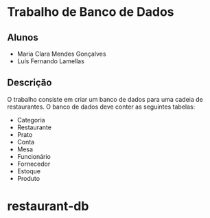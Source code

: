 # Trabalho de Banco de Dados

## Alunos
- Maria Clara Mendes Gonçalves
- Luís Fernando Lamellas

## Descrição

O trabalho consiste em criar um banco de dados para uma cadeia de restaurantes. O banco de dados deve conter as seguintes tabelas:

- Categoria
- Restaurante
- Prato
- Conta
- Mesa
- Funcionário 
- Fornecedor
- Estoque
- Produto

# restaurant-db
